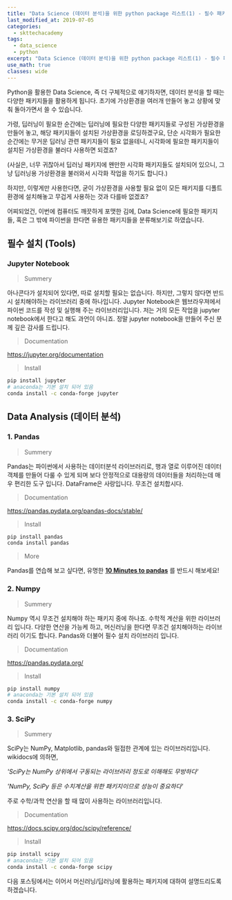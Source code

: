 ```yaml
---
title: "Data Science (데이터 분석)을 위한 python package 리스트(1) - 필수 패키지"
last_modified_at: 2019-07-05
categories:
  - skttechacademy
tags:
  - data_science
  - python
excerpt: "Data Science (데이터 분석)을 위한 python package 리스트(1) - 필수 패키지 정리"
use_math: true
classes: wide
---
```




Python을 활용한 Data Science, 즉 더 구체적으로 얘기하자면, 데이터 분석을 할 때는 다양한 패키지들을 활용하게 됩니다. 초기에 가상환경을 여러개 만들어 놓고 상황에 맞춰 돌아가면서 쓸 수 있습니다.

가령, 딥러닝이 필요한 순간에는 딥러닝에 필요한 다양한 패키지들로 구성된 가상환경을 만들어 놓고, 해당 패키지들이 설치된 가상환경을 로딩하겠구요, 단순 시각화가 필요한 순간에는 무거운 딥러닝 관련 패키지들이 필요 없을테니, 시각화에 필요한 패키지들이 설치된 가상환경을 불러다 사용하면 되겠죠?

(사실은, 너무 귀찮아서 딥러닝 패키지에 왠만한 시각화 패키지들도 설치되어 있으니, 그냥 딥러닝용 가상환경을 불러와서 시각화 작업을 하기도 합니다.)



하지만, 이렇게만 사용한다면, 굳이 가상환경을 사용할 필요 없이 모든 패키지를 디폴트 환경에 설치해놓고 무겁게 사용하는 것과 다를바 없겠죠?



어찌되었건, 이번에 컴퓨터도 깨끗하게 포맷한 김에, Data Science에 필요한 패키지들, 혹은 그 밖에 파이썬을 한다면 유용한 패키지들을 분류해보기로 하였습니다.



## 필수 설치 (Tools)

### Jupyter Notebook

> Summery

아나콘다가 설치되어 있다면, 따로 설치할 필요는 없습니다. 하지만, 그렇지 않다면 반드시 설치해야하는 라이브러리 중에 하나입니다. Jupyter Notebook은 웹브라우져에서 파이썬 코드를 작성 및 실행해 주는 라이브러리입니다. 저는 거의 모든 작업을 jupyter notebook에서 한다고 해도 과언이 아니죠. 정말 jupyter notebook을 만들어 주신 분께 깊은 감사를 드립니다.



> Documentation

https://jupyter.org/documentation



> Install

```bash
pip install jupyter
# anaconda는 기본 설치 되어 있음
conda install -c conda-forge jupyter 
```



## Data Analysis (데이터 분석)

### 1. Pandas

> Summery 

Pandas는 파이썬에서 사용하는 데이터분석 라이브러리로, 행과 열로 이루어진 데이터 객체를 만들어 다룰 수 있게 되며 보다 안정적으로 대용량의 데이터들을 처리하는데 매우 편리한 도구 입니다. DataFrame은 사랑입니다. 무조건 설치합시다.



> Documentation

https://pandas.pydata.org/pandas-docs/stable/



> Install

```bash
pip install pandas
conda install pandas
```



> More

Pandas를 연습해 보고 싶다면, 유명한 **[10 Minutes to pandas](https://pandas.pydata.org/pandas-docs/stable/getting_started/10min.html)** 를 반드시 해보세요!



### 2. Numpy

> Summery

Numpy 역시 무조건 설치해야 하는 패키지 중에 하나죠. 수학적 계산을 위한 라이브러리 입니다. 다양한 연산을 가능케 하고, 머신러닝을 한다면 무조건 설치해야하는 라이브러리 이기도 합니다. Pandas와 더불어 필수 설치 라이브러리 입니다.



> Documentation

https://pandas.pydata.org/



> Install

```bash
pip install numpy
# anaconda는 기본 설치 되어 있음
conda install -c conda-forge numpy
```



### 3. SciPy

> Summery

SciPy는 NumPy, Matplotlib, pandas와 밀접한 관계에 있는 라이브러리입니다. wikidocs에 의하면,

*'SciPy는 NumPy 상위에서 구동되는 라이브러리 정도로 이해해도 무방하다'*

*'NumPy, SciPy 등은 수치계산을 위한 패키지이므로 성능이 중요하다'*

주로 수학/과학 연산을 할 때 많이 사용하는 라이브러리입니다.



> Documentation

https://docs.scipy.org/doc/scipy/reference/



> Install

```bash
pip install scipy
# anaconda는 기본 설치 되어 있음
conda install -c conda-forge scipy
```







다음 포스팅에서는 이어서 머신러닝/딥러닝에 활용하는 패키지에 대하여 설명드리도록 하겠습니다.



